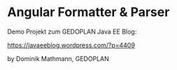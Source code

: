 # Angular Formatter & Parser

Demo Projekt zum
GEDOPLAN Java EE Blog:

https://javaeeblog.wordpress.com/?p=4409

by
Dominik Mathmann, GEDOPLAN
